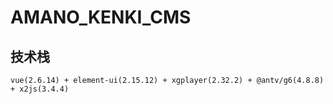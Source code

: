 # AMANO_KENKI_CMS

## 技术栈
```
vue(2.6.14) + element-ui(2.15.12) + xgplayer(2.32.2) + @antv/g6(4.8.8) + x2js(3.4.4)
```


